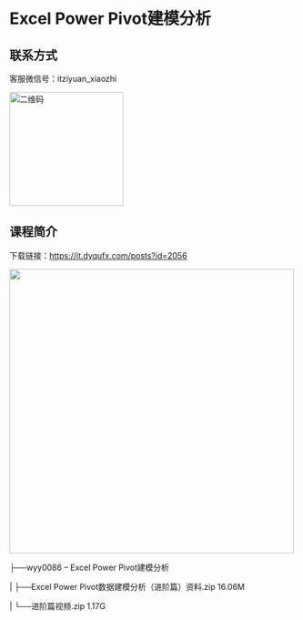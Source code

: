 # Excel Power Pivot建模分析

## 联系方式

客服微信号：itziyuan_xiaozhi

<img src="https://ziyuanyun.oss-cn-guangzhou.aliyuncs.com/common/20240614073449/666b82192834a.jpg" width="200" height="200" alt="二维码">

## 课程简介

下载链接：https://it.dyqufx.com/posts?id=2056

<img src="https://ziyuanyun.oss-cn-guangzhou.aliyuncs.com/yun/20240515183639/6644903728a80.jpg" width="500" alt="">

  ├──wyy0086 &#8211; Excel Power Pivot建模分析

 | ├──Excel Power Pivot数据建模分析（进阶篇）资料.zip 16.06M

 | └──进阶篇视频.zip 1.17G

  